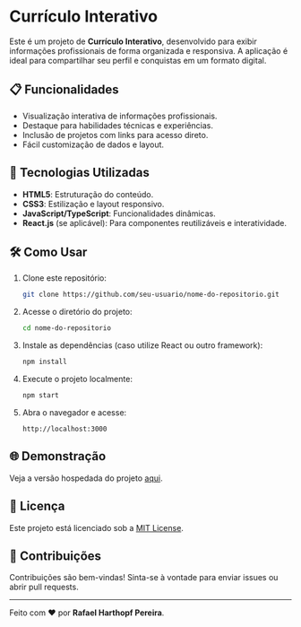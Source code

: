
# Currículo Interativo

Este é um projeto de **Currículo Interativo**, desenvolvido para exibir informações profissionais de forma organizada e responsiva. A aplicação é ideal para compartilhar seu perfil e conquistas em um formato digital.

## 📋 Funcionalidades

- Visualização interativa de informações profissionais.
- Destaque para habilidades técnicas e experiências.
- Inclusão de projetos com links para acesso direto.
- Fácil customização de dados e layout.

## 🚀 Tecnologias Utilizadas

- **HTML5**: Estruturação do conteúdo.
- **CSS3**: Estilização e layout responsivo.
- **JavaScript/TypeScript**: Funcionalidades dinâmicas.
- **React.js** (se aplicável): Para componentes reutilizáveis e interatividade.

## 🛠️ Como Usar

1. Clone este repositório:
   ```bash
   git clone https://github.com/seu-usuario/nome-do-repositorio.git
   ```
2. Acesse o diretório do projeto:
   ```bash
   cd nome-do-repositorio
   ```
3. Instale as dependências (caso utilize React ou outro framework):
   ```bash
   npm install
   ```
4. Execute o projeto localmente:
   ```bash
   npm start
   ```
5. Abra o navegador e acesse:
   ```
   http://localhost:3000
   ```

## 🌐 Demonstração

Veja a versão hospedada do projeto [aqui](https://rafaelharthopf.github.io/curriculo-rafael/).

## 📄 Licença

Este projeto está licenciado sob a [MIT License](LICENSE).

## 🤝 Contribuições

Contribuições são bem-vindas! Sinta-se à vontade para enviar issues ou abrir pull requests.

---

Feito com ❤️ por **Rafael Harthopf Pereira**.
